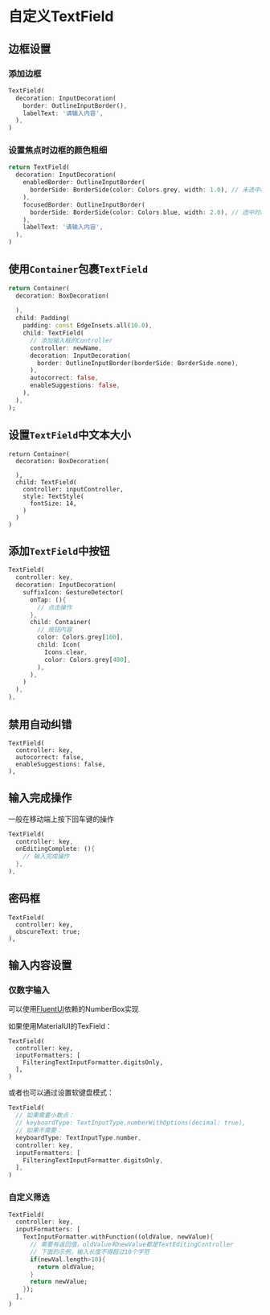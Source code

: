 # 自定义TextField

## 边框设置

### 添加边框

```dart
TextField(
  decoration: InputDecoration(
    border: OutlineInputBorder(),
    labelText: '请输入内容',
  ),
)
```

### 设置焦点时边框的颜色粗细
```dart
return TextField(
  decoration: InputDecoration(
    enabledBorder: OutlineInputBorder(
      borderSide: BorderSide(color: Colors.grey, width: 1.0), // 未选中时的边框
    ),
    focusedBorder: OutlineInputBorder(
      borderSide: BorderSide(color: Colors.blue, width: 2.0), // 选中时的边框
    ),
    labelText: '请输入内容',
  ),
)
```

## 使用`Container`包裹`TextField`

```dart
return Container(
  decoration: BoxDecoration(
    
  ),
  child: Padding(
    padding: const EdgeInsets.all(10.0),
    child: TextField(
      // 添加输入框的Controller
      controller: newName,
      decoration: InputDecoration(
        border: OutlineInputBorder(borderSide: BorderSide.none),
      ),
      autocorrect: false,
      enableSuggestions: false,
    ),
  ),
);
```

## 设置`TextField`中文本大小

```dart{8}
return Container(
  decoration: BoxDecoration(
    
  ),
  child: TextField(
    controller: inputController,
    style: TextStyle(
      fontSize: 14,
    )
  )
)
```

## 添加`TextField`中按钮

```dart
TextField(
  controller: key,
  decoration: InputDecoration(
    suffixIcon: GestureDetector(
      onTap: (){
        // 点击操作
      },
      child: Container(
        // 按钮内容
        color: Colors.grey[100],
        child: Icon(
          Icons.clear,
          color: Colors.grey[400],
        ),
      ),
    )
  ),
),
```

## 禁用自动纠错

```dart{3-4}
TextField(
  controller: key,
  autocorrect: false,
  enableSuggestions: false,
),
```

## 输入完成操作

一般在移动端上按下回车键的操作

```dart
TextField(
  controller: key,
  onEditingComplete: (){
    // 输入完成操作
  },
),
```

## 密码框

```dart{3}
TextField(
  controller: key,
  obscureText: true;
),
```

## 输入内容设置

### 仅数字输入

可以使用[FluentUI](https://pub.dev/packages/fluent_ui)依赖的NumberBox实现

如果使用MaterialUI的TexField：

```dart{3-5}
TextField(
  controller: key,
  inputFormatters: [
    FilteringTextInputFormatter.digitsOnly,
  ],
)
```

或者也可以通过设置软键盘模式：

```dart
TextField(
  // 如果需要小数点：
  // keyboardType: TextInputType.numberWithOptions(decimal: true),
  // 如果不需要：
  keyboardType: TextInputType.number,
  controller: key,
  inputFormatters: [
    FilteringTextInputFormatter.digitsOnly,
  ],
)
```

### 自定义筛选

```dart
TextField(
  controller: key,
  inputFormatters: [
    TextInputFormatter.withFunction((oldValue, newValue){
      // 需要有返回值，oldValue和newValue都是TextEditingController
      // 下面的示例，输入长度不得超过10个字符
      if(newVal.length>10){
        return oldValue;
      }
      return newValue;
    });
  ],
)